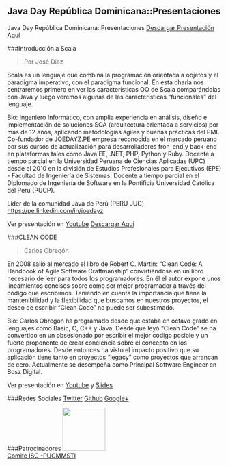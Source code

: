 ## Java Day República Dominicana::Presentaciones

Java Day República Dominicana::Presentaciones
[Descargar Presentación Aquí](slides/JavaDaySantiagoRD2015.pdf)

###Introducción a Scala
 > Por José Díaz

Scala es un lenguaje que combina la programación orientada a objetos y el paradigma imperativo, con el paradigma funcional. En esta charla nos centraremos primero en ver las características OO de Scala comparándolas con Java y luego veremos algunas de las características “funcionales” del lenguaje.

Bio:
Ingeniero Informático, con amplia experiencia en análisis, diseño e implementación de soluciones SOA (arquitectura orientada a servicios) por más de 12 años, aplicando metodologías ágiles y buenas prácticas del PMI. Co-fundador de JOEDAYZ.PE empresa reconocida en el mercado peruano por sus cursos de actualización para desarrolladores fron-end y back-end en plataformas tales como Java EE, .NET, PHP, Python y Ruby.
Docente a tiempo parcial en la Universidad Peruana de Ciencias Aplicadas (UPC) desde el 2010 en la división de Estudios Profesionales para Ejecutivos (EPE) - Facultad de Ingeniería de Sistemas. Docente a tiempo parcial en el Diplomado de Ingeniería de Software en la Pontificia Universidad Católica del Perú (PUCP).

Líder de la comunidad Java de Perú (PERU JUG)
https://pe.linkedin.com/in/joedayz

Ver presentación en [Youtube](https://www.youtube.com/watch?v=cCB62LNyx7s) 
[Descargar Aquí](slides/Scala.pptx)

###CLEAN CODE
> Carlos Obregón

En 2008 salió al mercado el libro de Robert C. Martin: “Clean Code: A Handbook of Agile Software Craftmanship” convirtiéndose en un libro necesario de leer para todos los programadores. En él el autor expone unos lineamientos concisos sobre como ser mejor programador a través del código que escribimos. Teniendo en cuenta la importancia que tiene la mantenibilidad y la flexibilidad que buscamos en nuestros proyectos, el deseo de escribir “Clean Code” no puede ser subestimado.

Bio: Carlos Obregón ha programado desde que estaba en octavo grado en lenguajes como Basic, C, C++ y Java. Desde que leyó “Clean Code” se ha convertido en un obsesionado por escribir el mejor código posible y un fuerte proponente de crear conciencia sobre el concepto en los programadores. Desde entonces ha visto el impacto positivo que su aplicación tiene tanto en proyectos “legacy” como proyectos que arrancan de cero. Actualmente se desempeña como Principal Software Engineer en Bosz Digital.

Ver presentación en [Youtube](https://www.youtube.com/watch?v=W-KwnMp0v8g) y [Slides](http://slides.com/gaijinco/clean-code#/)

###Redes Sociales
[Twitter](https://twitter.com/JavaDominicano)
[Github](https://github.com/JavaDominicano)
[Google+](https://plus.google.com/u/0/b/102075236423677669793/102075236423677669793)

###Patrocinadores
<img src="https://pbs.twimg.com/profile_images/3289575775/dd1ccf512d974e22345ea3e18b86a37e_400x400.jpeg" width="100" height="100"><br/>
[Comite ISC -PUCMMSTI](https://twitter.com/ComitesISC)
